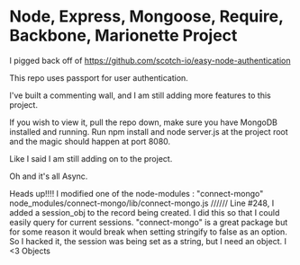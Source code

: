# Node, Express, Mongoose, Require, Backbone, Marionette Project

I pigged back off of https://github.com/scotch-io/easy-node-authentication

This repo uses passport for user authentication.

I've built a commenting wall, and I am still adding more features to this project.

If you wish to view it, pull the repo down, make sure you have MongoDB installed and running.
Run npm install and node server.js at the project root and the magic should happen at port 8080.

Like I said I am still adding on to the project.

Oh and it's all Async.


Heads up!!!!
I modified one of the node-modules : "connect-mongo"
node_modules/connect-mongo/lib/connect-mongo.js //////  Line #248, I added a session_obj to the record being created.
I did this so that I could easily query for current sessions.
"connect-mongo" is a great package but for some reason it would break when setting stringify to false as an option.
So I hacked it, the session was being set as a string, but I need an object. 
I <3 Objects